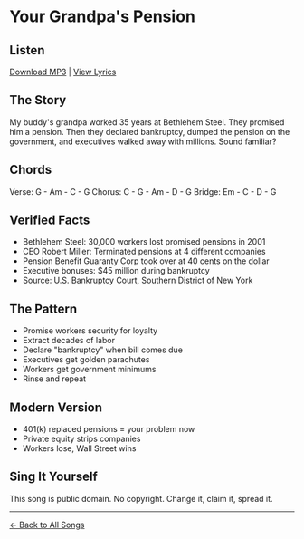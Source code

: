 # Your Grandpa's Pension

## Listen
[Download MP3](./grandpas-pension.mp3) | [View Lyrics](./lyrics.txt)

## The Story
My buddy's grandpa worked 35 years at Bethlehem Steel. They promised him a pension. Then they declared bankruptcy, dumped the pension on the government, and executives walked away with millions. Sound familiar?

## Chords
Verse:  G - Am - C - G
Chorus: C - G - Am - D - G
Bridge: Em - C - D - G

## Verified Facts
- Bethlehem Steel: 30,000 workers lost promised pensions in 2001
- CEO Robert Miller: Terminated pensions at 4 different companies
- Pension Benefit Guaranty Corp took over at 40 cents on the dollar
- Executive bonuses: $45 million during bankruptcy
- Source: U.S. Bankruptcy Court, Southern District of New York

## The Pattern
- Promise workers security for loyalty
- Extract decades of labor
- Declare "bankruptcy" when bill comes due
- Executives get golden parachutes
- Workers get government minimums
- Rinse and repeat

## Modern Version
- 401(k) replaced pensions = your problem now
- Private equity strips companies
- Workers lose, Wall Street wins

## Sing It Yourself
This song is public domain. No copyright. Change it, claim it, spread it.

---
[← Back to All Songs](../)
